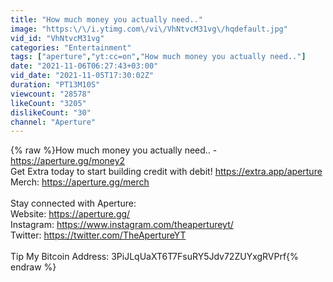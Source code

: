 ```yaml
---
title: "How much money you actually need.."
image: "https:\/\/i.ytimg.com\/vi\/VhNtvcM31vg\/hqdefault.jpg"
vid_id: "VhNtvcM31vg"
categories: "Entertainment"
tags: ["aperture","yt:cc=on","How much money you actually need.."]
date: "2021-11-06T06:27:43+03:00"
vid_date: "2021-11-05T17:30:02Z"
duration: "PT13M10S"
viewcount: "28578"
likeCount: "3205"
dislikeCount: "30"
channel: "Aperture"
---
```

{% raw %}How much money you actually need.. - <a rel="nofollow" target="blank" href="https://aperture.gg/money2">https://aperture.gg/money2</a><br />Get Extra today to start building credit with debit! <a rel="nofollow" target="blank" href="https://extra.app/aperture">https://extra.app/aperture</a><br />Merch: <a rel="nofollow" target="blank" href="https://aperture.gg/merch">https://aperture.gg/merch</a><br /><br />Stay connected with Aperture: <br />Website: <a rel="nofollow" target="blank" href="https://aperture.gg/">https://aperture.gg/</a><br />Instagram: <a rel="nofollow" target="blank" href="https://www.instagram.com/theapertureyt/">https://www.instagram.com/theapertureyt/</a><br />Twitter: <a rel="nofollow" target="blank" href="https://twitter.com/TheApertureYT">https://twitter.com/TheApertureYT</a><br /><br />Tip My Bitcoin Address: 3PiJLqUaXT6T7FsuRY5Jdv72ZUYxgRVPrf{% endraw %}
